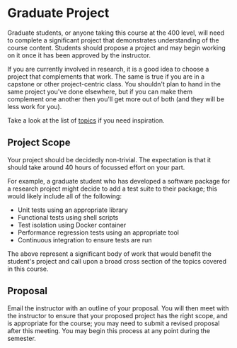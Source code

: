 # Graduate Project

Graduate students, or anyone taking this course at the 400 level, will need to
complete a significant project that demonstrates understanding of the course
content. Students should propose a project and may begin working on it once it
has been approved by the instructor.

If you are currently involved in research, it is a good idea to choose a project
that complements that work. The same is true if you are in a capstone or other
project-centric class. You shouldn't plan to hand in the same project you've
done elsewhere, but if you can make them complement one another then you'll get
more out of both (and they will be less work for you).

Take a look at the list of [topics](../topics/) if you need inspiration.

## Project Scope

Your project should be decidedly non-trivial. The expectation is that it should
take around 40 hours of focussed effort on your part.

For example, a graduate student who has developed a software package for a
research project might decide to add a test suite to their package; this would
likely include all of the following:

  - Unit tests using an appropriate library
  - Functional tests using shell scripts
  - Test isolation using Docker container
  - Performance regression tests using an appropriate tool
  - Continuous integration to ensure tests are run

The above represent a significant body of work that would benefit the student's
project and call upon a broad cross section of the topics covered in this
course.

## Proposal

Email the instructor with an outline of your proposal. You will then meet with
the instructor to ensure that your proposed project has the right scope, and is
appropriate for the course; you may need to submit a revised proposal after this
meeting. You may begin this process at any point during the semester.

